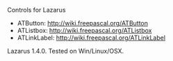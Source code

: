 Controls for Lazarus 

* ATButton: http://wiki.freepascal.org/ATButton
* ATListbox: http://wiki.freepascal.org/ATListbox
* ATLinkLabel: http://wiki.freepascal.org/ATLinkLabel

Lazarus 1.4.0.
Tested on Win/Linux/OSX.

